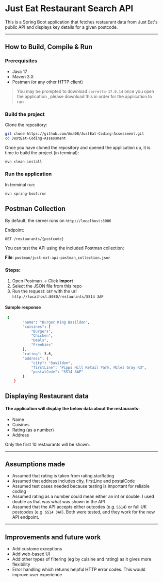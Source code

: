 # Just Eat Restaurant Search API

This is a Spring Boot application that fetches restaurant data from Just Eat's public API and displays key details for a given postcode.

---

## How to Build, Compile & Run
### Prerequisites 
- Java 17
- Maven 3.X
- Postman (or any other HTTP client)

> You may be prompted to download ```corretto-17.0.14``` once you open the application , please download this in order for the application to run

### Build the project 
Clone the repository:
```bash
git clone https://github.com/Ama08/JustEat-Coding-Assessment.git
cd JustEat-Coding-Assessment
```
Once you have cloned the repository and opened the application up, it is time to build the project (in terminal):
```bash
mvn clean install
```

### Run the application
In terminal run:
```bash
mvn spring-boot:run
```
## Postman Collection
By default, the server runs on ``` http://localhost:8080 ```

Endpoint:
```bash
GET /restaurants/{postcode}
```
You can test the API using the included Postman collection:

**File**: `postman/just-eat-api-postman_collection.json`

### Steps:
1. Open Postman → Click **Import**
2. Select the JSON file from this repo
3. Run the request:
```GET``` with the url ``` http://localhost:8080/restaurants/SS14 3AF ```

#### Sample response
```bash
 {
        "name": "Burger King Basildon",
        "cuisines": [
            "Burgers",
            "Chicken",
            "Deals",
            "Freebies"
        ],
        "rating": 3.6,
        "address": {
            "city": "Basildon",
            "firstLine": "Pipps Hill Retail Park, Miles Gray Rd",
            "postalCode": "SS14 3AF"
        }
    }
```

## Displaying Restaurant data
#### The application will display the below data about the restaurants:
- Name
- Cuisines
- Rating (as a number)
- Address

Only the first 10 restaurants will be shown.

---
## Assumptions made
- Assumed that rating is taken from rating.starRating
- Assumed that address includes city, firstLine and postalCode
- Assumed test cases needed because testing is important for reliable coding
- Assumed rating as a number could mean either an int or double. I used double as that was what was shown in the API
- Assumed that the API accepts either outcodes (e.g. ```SS14```) or full UK postcodes (e.g. ```SS14 3AF```). Both were tested, and they work for the new API endpoint.

---
## Improvements and future work
- Add custome exceptions
- Add web-based UI
- Add other types of filtering (eg by cuisine and rating) as it gives more flexibility
- Error handling which returns helpful HTTP error codes. This would improve user experience
